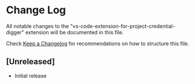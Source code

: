 # Change Log

All notable changes to the "vs-code-extension-for-project-credential-digger" extension will be documented in this file.

Check [Keep a Changelog](http://keepachangelog.com/) for recommendations on how to structure this file.

## [Unreleased]

-   Initial release
